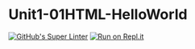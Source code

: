 # Unit1-01HTML-HelloWorld
[![GitHub's Super Linter](https://github.com/<ICD20-Digital-Tech-LukeD/ICD20-Digital-Tech-LukeD-Unit1-01-HTML-HelloWorld>/workflows/GitHub's%20Super%20Linter/badge.svg)](https://github.com/<ICD20-Digital-Tech-LukeD/ICD20-Digital-Tech-LukeD-Unit1-01-HTML-HelloWorld>/actions)
[![Run on Repl.it](https://repl.it/badge/github/<ICD20-Digital-Tech-LukeD/ICD20-Digital-Tech-LukeD-Unit1-01-HTML-HelloWorld>)](https://repl.it/github/<ICD20-Digital-Tech-LukeD/ICD20-Digital-Tech-LukeD-Unit1-01-HTML-HelloWorld>)
